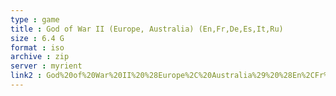 ```yaml
---
type : game
title : God of War II (Europe, Australia) (En,Fr,De,Es,It,Ru)
size : 6.4 G
format : iso
archive : zip
server : myrient
link2 : God%20of%20War%20II%20%28Europe%2C%20Australia%29%20%28En%2CFr%2CDe%2CEs%2CIt%2CRu%29
---
```


